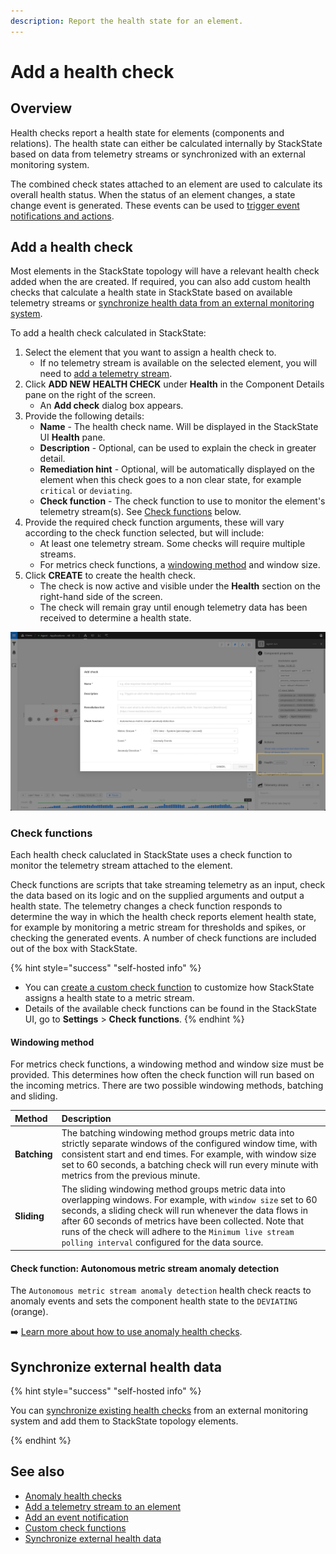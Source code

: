 ```yaml
---
description: Report the health state for an element.
---
```


# Add a health check

## Overview

Health checks report a health state for elements \(components and relations\). The health state can either be calculated internally by StackState based on data from telemetry streams or synchronized with an external monitoring system.

The combined check states attached to an element are used to calculate its overall health status. When the status of an element changes, a state change event is generated. These events can be used to [trigger event notifications and actions](../metrics-and-events/event-notifications.md).

## Add a health check

Most elements in the StackState topology will have a relevant health check added when the are created. If required, you can also add custom health checks that calculate a health state in StackState based on available telemetry streams or [synchronize health data from an external monitoring system](add-a-health-check.md#synchronize-external-health-data).

To add a health check calculated in StackState:

1. Select the element that you want to assign a health check to.
   * If no telemetry stream is available on the selected element, you will need to [add a telemetry stream](../metrics-and-events/add-telemetry-to-element.md).
2. Click **ADD NEW HEALTH CHECK** under **Health** in the Component Details pane on the right of the screen.
   * An **Add check** dialog box appears.
3. Provide the following details:
   * **Name** - The health check name. Will be displayed in the StackState UI **Health** pane.
   * **Description** - Optional, can be used to explain the check in greater detail.
   * **Remediation hint** - Optional, will be automatically displayed on the element when this check goes to a non clear state, for example `critical` or `deviating`.
   * **Check function** - The check function to use to monitor the element's telemetry stream\(s\). See [Check functions](add-a-health-check.md#check-functions) below.
4. Provide the required check function arguments, these will vary according to the check function selected, but will include:
   * At least one telemetry stream. Some checks will require multiple streams.
   * For metrics check functions, a [windowing method](add-a-health-check.md#windowing-method) and window size.
5. Click **CREATE** to create the health check.
   * The check is now active and visible under the **Health** section on the right-hand side of the screen.
   * The check will remain gray until enough telemetry data has been received to determine a health state.

![Add a health check to an element](../../.gitbook/assets/v45_add_health_check.png)

### Check functions

Each health check caluclated in StackState uses a check function to monitor the telemetry stream attached to the element.

Check functions are scripts that take streaming telemetry as an input, check the data based on its logic and on the supplied arguments and output a health state. The telemetry changes a check function responds to determine the way in which the health check reports element health state, for example by monitoring a metric stream for thresholds and spikes, or checking the generated events. A number of check functions are included out of the box with StackState.

{% hint style="success" "self-hosted info" %}

* You can [create a custom check function](../../develop/developer-guides/custom-functions/check-functions.md) to customize how StackState assigns a health state to a metric stream.
* Details of the available check functions can be found in the StackState UI, go to **Settings** &gt; **Check functions**.
{% endhint %}

#### Windowing method

For metrics check functions, a windowing method and window size must be provided. This determines how often the check function will run based on the incoming metrics. There are two possible windowing methods, batching and sliding.

| Method | Description |
| :--- | :--- |
| **Batching** | The batching windowing method groups metric data into strictly separate windows of the configured window time, with consistent start and end times. For example, with window size set to 60 seconds, a batching check will run every minute with metrics from the previous minute. |
| **Sliding** | The sliding windowing method groups metric data into overlapping windows. For example, with `window size` set to 60 seconds, a sliding check will run whenever the data flows in after 60 seconds of metrics have been collected. Note that runs of the check will adhere to the `Minimum live stream polling interval` configured for the data source. |

#### Check function: Autonomous metric stream anomaly detection

The `Autonomous metric stream anomaly detection` health check reacts to anomaly events and sets the component health state to the `DEVIATING` \(orange\). 

➡️ [Learn more about how to use anomaly health checks](anomaly-health-checks.md).

## Synchronize external health data

{% hint style="success" "self-hosted info" %}

You can [synchronize existing health checks](../../configure/health/health-synchronization.md) from an external monitoring system and add them to StackState topology elements.

{% endhint %}

## See also

* [Anomaly health checks](anomaly-health-checks.md)
* [Add a telemetry stream to an element](../metrics-and-events/add-telemetry-to-element.md)
* [Add an event notification](/use/stackstate-ui/views/manage-event-handlers.md#add-event-handler)
* [Custom check functions](../../develop/developer-guides/custom-functions/check-functions.md "StackState Self-Hosted only")
* [Synchronize external health data](../../configure/health/health-synchronization.md "StackState Self-Hosted only")